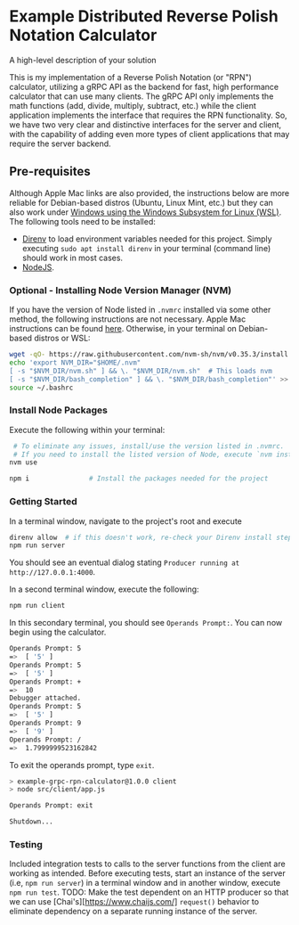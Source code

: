 # Example Distributed Reverse Polish Notation Calculator

A high-level description of your solution

This is my implementation of a Reverse Polish Notation (or "RPN") calculator, utilizing a gRPC API as the backend for fast, high performance calculator that can use many clients.  The gRPC API only implements the math functions (add, divide, multiply, subtract, etc.) while the client application implements the interface that requires the RPN functionality.  So, we have two very clear and distinctive interfaces for the server and client, with the capability of adding even more types of client applications that may require the server backend.

## Pre-requisites

Although Apple Mac links are also provided, the instructions below are more reliable for Debian-based distros (Ubuntu, Linux Mint, etc.) but they can also work under [Windows using the Windows Subsystem for Linux (WSL)](https://docs.microsoft.com/en-us/windows/wsl/about).  The following tools need to be installed:

- [Direnv](https://direnv.net) to load environment variables needed for this project.  Simply executing `sudo apt install direnv` in your terminal (command line) should work in most cases.
- [NodeJS](https://nodejs.org/en/download/).

### Optional - Installing Node Version Manager (NVM)

If you have the version of Node listed in `.nvmrc` installed via some other method, the following instructions are not necessary.  Apple Mac instructions can be found [here](https://tecadmin.net/install-nvm-macos-with-homebrew).  Otherwise, in your terminal on Debian-based distros or WSL:

```bash
wget -qO- https://raw.githubusercontent.com/nvm-sh/nvm/v0.35.3/install.sh | bash
echo 'export NVM_DIR="$HOME/.nvm"
[ -s "$NVM_DIR/nvm.sh" ] && \. "$NVM_DIR/nvm.sh"  # This loads nvm
[ -s "$NVM_DIR/bash_completion" ] && \. "$NVM_DIR/bash_completion"' >> ~/.bashrc
source ~/.bashrc
```

### Install Node Packages

Execute the following within your terminal:

```bash
 # To eliminate any issues, install/use the version listed in .nvmrc.  
 # If you need to install the listed version of Node, execute `nvm install <version-listed-in-.nvmrc>`
nvm use            

npm i               # Install the packages needed for the project
```

### Getting Started

In a terminal window, navigate to the project's root and execute 

```bash
direnv allow  # if this doesn't work, re-check your Direnv install steps above
npm run server
```

You should see an eventual dialog stating `Producer running at http://127.0.0.1:4000`.

In a second terminal window, execute the following:

```bash
npm run client
```

In this secondary terminal, you should see `Operands Prompt:`.  You can now begin using the calculator.

```bash
Operands Prompt: 5
=>  [ '5' ]
Operands Prompt: 5
=>  [ '5' ]
Operands Prompt: +
=>  10
Debugger attached.
Operands Prompt: 5
=>  [ '5' ]
Operands Prompt: 9
=>  [ '9' ]
Operands Prompt: /
=>  1.7999999523162842
```

To exit the operands prompt, type `exit`.

```bash
> example-grpc-rpn-calculator@1.0.0 client
> node src/client/app.js

Operands Prompt: exit

Shutdown...
```

### Testing

Included integration tests to calls to the server functions from the client are working as intended.  Before executing tests, start an instance of the server (i.e, `npm run server`) in a terminal window and in another window, execute `npm run test`.  TODO:  Make the test dependent on an HTTP producer so that we can use [Chai's][https://www.chaijs.com/] `request()` behavior to eliminate dependency on a separate running instance of the server.
